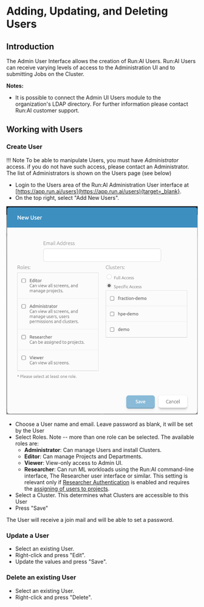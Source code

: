# Adding, Updating, and Deleting Users

## Introduction

The Admin User Interface allows the creation of Run:AI Users. Run:AI Users can receive varying levels of access to the Administration UI and to submitting Jobs on the Cluster.

__Notes:__

*   It is possible to connect the Admin UI Users module to the organization's LDAP directory. For further information please contact Run:AI customer support.

## Working with Users

### Create User

!!! Note
    To be able to manipulate Users, you must have _Administrator_ access. if you do not have such access, please contact an Administrator. The list of Administrators is shown on the Users page (see below)

*  Login to the Users area of the Run:AI Administration User interface at [https://app.run.ai/users](https://app.run.ai/users){target=_blank}.
*  On the top right, select "Add New Users".

![mceclip2.png](img/mceclip2.png)

*   Choose a User name and email. Leave password as blank, it will be set by the User
*   Select Roles. Note -- more than one role can be selected. The available roles are:
    *  __Administrator__: Can manage Users and install Clusters. 
    *  __Editor__: Can manage Projects and Departments.
    * __Viewer__: View-only access to Admin UI.
    * __Researcher__: Can run ML workloads using the Run:AI command-line interface, The Researcher user interface or similar. This setting is relevant only if [Researcher Authentication](../Cluster-Setup/researcher-authentication.md) is enabled and requires the [assigning of users to projects](../project-setup/#create-a-new-project.md).
*   Select a Cluster. This determines what Clusters are accessible to this User
*   Press "Save"

The User will receive a join mail and will be able to set a password. 

### Update a User

*   Select an existing User. 
*   Right-click and press "Edit".
*   Update the values and press "Save".

### Delete an existing User

*   Select an existing User. 
*   Right-click and press "Delete".

 
